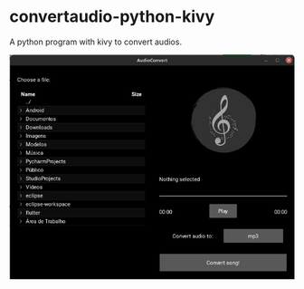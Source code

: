 # convertaudio-python-kivy

A python program with kivy to convert audios.

![Screenshot program](https://raw.githubusercontent.com/Gean-Lima/convertaudio-python-kivy/main/media/image/screenshot.png)
